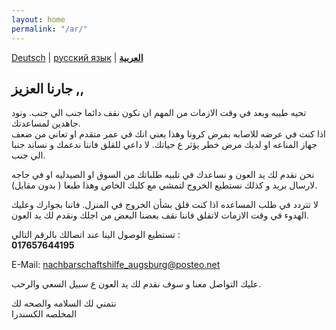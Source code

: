 ```yaml
---
layout: home
permalink: "/ar/"
---
```


[Deutsch](/) \| [русский язык](/ru) \| [**العربية**](/ar)

## جارنا العزيز  ,,

تحيه طيبه وبعد 
في وقت الازمات من المهم ان نكون نقف دائما جنب الي جنب. ونود جاهدين لمساعدتك.  
اذا كنت في عرضه للاصابه بمرض كرونا وهذا يعني انك في عمر متقدم او تعاني من ضعف جهاز المناعه او لديك مرض خطر يؤثر ع حياتك. لا داعي للقلق فاننا ندعمك و نساند جنبا الي جنب. 

نحن نقدم لك يد العون و نساعدك في تلبيه طلباتك من السوق او الصيدليه او في حاجه لارسال بريد و كذلك نستطيع الخروج لتمشي مع كلبك الخاص وهذا طبعا ( بدون مقابل).

لا تتردد في طلب المساعده اذا كنت قلق بشأن الخروج في المنزل. فاننا بجوارك وعليك الهدوء في وقت الازمات
 لاتقلق فاننا نقف بعضنا البعض من اجلك  ونقدم لك يد العون.

تستطيع الوصول الينا عند اتصالك بالرقم التالي :  
**017657644195**

E-Mail: nachbarschaftshilfe_augsburg@posteo.net

عليك التواصل معنا و سوف نقدم لك يد العون ع سبيل السعي والرحب.

نتمني لك السلامه والصحه لك   
المخلصه 
الكسندرا 
